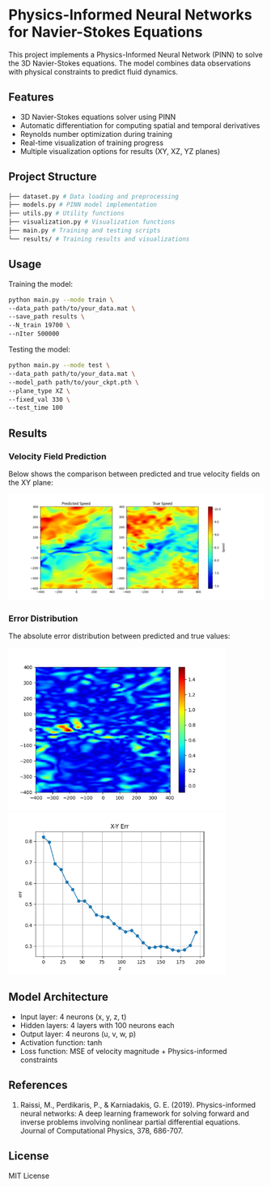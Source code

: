 # Physics-Informed Neural Networks for Navier-Stokes Equations

This project implements a Physics-Informed Neural Network (PINN) to solve the 3D Navier-Stokes equations. The model combines data observations with physical constraints to predict fluid dynamics.

## Features

- 3D Navier-Stokes equations solver using PINN
- Automatic differentiation for computing spatial and temporal derivatives
- Reynolds number optimization during training
- Real-time visualization of training progress
- Multiple visualization options for results (XY, XZ, YZ planes)

## Project Structure 
```bash
├── dataset.py # Data loading and preprocessing
├── models.py # PINN model implementation
├── utils.py # Utility functions
├── visualization.py # Visualization functions
├── main.py # Training and testing scripts
└── results/ # Training results and visualizations
```

## Usage

Training the model:
```bash
python main.py --mode train \
--data_path path/to/your_data.mat \
--save_path results \
--N_train 19700 \
--nIter 500000
```

Testing the model:
```bash
python main.py --mode test \
--data_path path/to/your_data.mat \
--model_path path/to/your_ckpt.pth \
--plane_type XZ \
--fixed_val 330 \
--test_time 100
```


## Results

### Velocity Field Prediction

Below shows the comparison between predicted and true velocity fields on the XY plane:

![Velocity Field Comparison](results/X-Y_filed.png)

### Error Distribution

The absolute error distribution between predicted and true values:

<img src="results/X-Y_diff.png" alt="Error Distribution" style="zoom: 67%;" /> <img src="results/X-Y.png" alt="Err" style="zoom: 67%;" />



## Model Architecture

- Input layer: 4 neurons (x, y, z, t)
- Hidden layers: 4 layers with 100 neurons each
- Output layer: 4 neurons (u, v, w, p)
- Activation function: tanh
- Loss function: MSE of velocity magnitude + Physics-informed constraints

## References

1. Raissi, M., Perdikaris, P., & Karniadakis, G. E. (2019). Physics-informed neural networks: A deep learning framework for solving forward and inverse problems involving nonlinear partial differential equations. Journal of Computational Physics, 378, 686-707.

## License

MIT License

